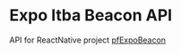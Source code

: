 # Expo Itba Beacon API
API for ReactNative project [pfExpoBeacon](https://github.com/AngieArlanti/pfExpoBeacon)
